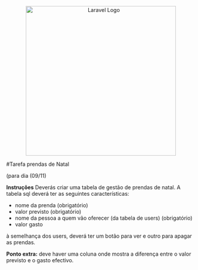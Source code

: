 <p align="center"><a href="https://laravel.com" target="_blank"><img src="https://raw.githubusercontent.com/laravel/art/master/logo-lockup/5%20SVG/2%20CMYK/1%20Full%20Color/laravel-logolockup-cmyk-red.svg" width="400" alt="Laravel Logo"></a></p>


#Tarefa prendas de Natal

(para dia (09/11)

**Instruções**
Deverás criar uma tabela de gestão de prendas de natal. A tabela sql deverá ter as seguintes características:
- nome da prenda (obrigatório)
- valor previsto (obrigatório)
- nome da pessoa a quem vão oferecer (da tabela de users) (obrigatório)
- valor gasto

à semelhança dos users, deverá ter um botão para ver e outro para apagar as prendas.

**Ponto extra:** deve haver uma coluna onde mostra a diferença entre o valor previsto e o gasto efectivo.
